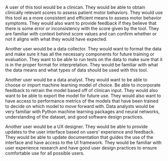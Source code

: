 A user of this tool would be a clinican. They would be able to obtain clinically relevant scores to assess patient motor behaviors. They would use this tool as a more consistent and efficient means to assess motor behavior symptoms. They would also want to provide feedback if they believe that there is some error or inconsistency with the score given by the tool. They are familiar with context behind score values and can confirm whether or not it aligns with what they would have expected.

Another user would be a data collector. They would want to format the data and make sure it has all the necessary components for future training or evaluation. They want to be able to run tests on the data to make sure that it is in the proper format for interpretation. They would be familiar with what the data means and what types of data should be used with this tool.				 

Another user would be a data analyst. They would want to be able to choose or import machine learning model of choice. Be able to incorporate feedback to retrain the model based off of clinican input. They would also want to be able to export the model for future use. They would also want to have access to performance metrics of the models that have been trained to decide on which model to move forward with. Data analysts would be very familiar with Python machine learning packages and neural networks, understanding of the dataset, and good software design practices.

Another user would be a UX designer. They would be able to provide updates to the user interface based on users' experience and feedback. They would be able to update documentation that guides the use of the interface and have access to the UI framework. They would be familiar with user experience research and have good user design practices to ensure comfortable use for all possible users.
